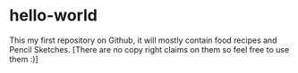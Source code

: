 # hello-world
This my first repository on Github, it will mostly contain food recipes and Pencil Sketches.
[There are no copy right claims on them so feel free to use them :)]

